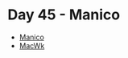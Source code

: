 <!--
 * @Author: Ada J
 * @Date: 2022-07-26 21:18:55
 * @LastEditTime: 2022-07-26 22:04:18
 * @Description: 
-->
# Day 45 - Manico
* [Manico](https://manico.im/)
* [MacWk](https://macwk.com/)